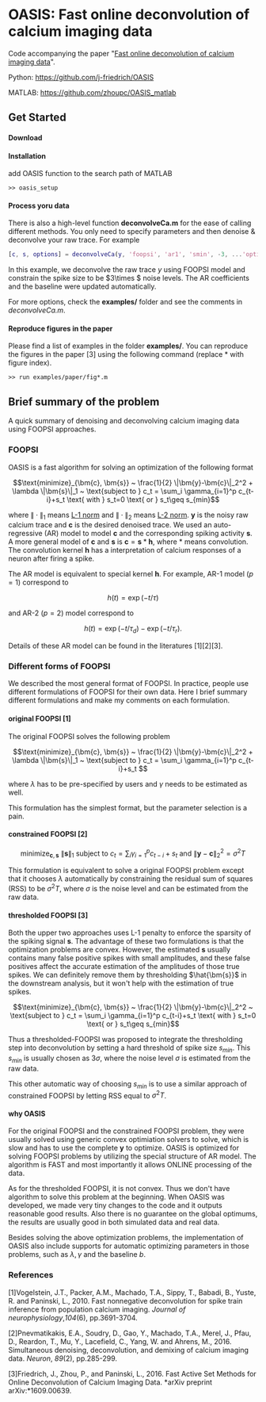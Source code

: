 # OASIS: Fast online deconvolution of calcium imaging data

Code accompanying the paper "[Fast online deconvolution of calcium imaging data](http://journals.plos.org/ploscompbiol/article?rev=2&id=10.1371/journal.pcbi.1005423)". 

Python: https://github.com/j-friedrich/OASIS

MATLAB: https://github.com/zhoupc/OASIS_matlab

## Get Started
#### Download 
#### Installation 
add OASIS function to the search path of MATLAB

`>> oasis_setup`

#### Process yoru data 
There is also a high-level function **deconvolveCa.m** for the ease of calling different methods. You only need to specify parameters and then denoise & deconvolve your raw trace. For example 
```matlab 
[c, s, options] = deconvolveCa(y, 'foopsi', 'ar1', 'smin', -3, ...'optimize_pars', true, 'optimize_b', true)
```
In this example, we deconvolve the raw trace $y$ using FOOPSI model and constrain the spike size to be $3\times $ noise levels. The AR coefficients and the baseline were updated automatically. 

For more options, check the **examples/** folder and see the comments in *deconvolveCa.m*. 

#### Reproduce figures in the paper
Please find a list of examples in the folder **examples/**. You can reproduce the figures in the paper [3] using the following command (replace * with figure index).   

`>> run examples/paper/fig*.m ` 

## Brief summary of the problem
A quick summary of denoising and deconvolving calcium imaging data using FOOPSI approaches. 

### FOOPSI 
OASIS is a fast algorithm for solving an optimization of the following format 

```math
\text{minimize}_{\bm{c}, \bm{s}} ~ \frac{1}{2} \|\bm{y}-\bm{c}\|_2^2 + \lambda \|\bm{s}\|_1 
~
\text{subject to } c_t = \sum_i \gamma_{i=1}^p c_{t-i}+s_t \text{ with } s_t=0 \text{ or } s_t\geq s_{min}
```
where $\|\cdot\|_1$ means [L-1 norm](http://mathworld.wolfram.com/L1-Norm.html) and $\|\cdot\|_2$ means [L-2 norm](http://mathworld.wolfram.com/L2-Norm.html). $\bm{y}$ is the noisy raw calcium trace and $\bm{c}$ is the desired denoised trace. We used an auto-regressive (AR) model to model $\bm{c}$ and the corresponding spiking activity $\bm{s}$. A more general model of $\bm{c}$ and $\bm{s}$ is $\bm{c} = \bm{s} \ast \bm{h}$, where $\ast$ means convolution. The convolution kernel $\bm{h}$ has a interpretation of calcium responses of a neuron after firing a spike. 

The AR model is equivalent to special kernel $\bm{h}$. For example, AR-1 model ($p=1$) correspond to 
```math 
h(t) = \exp(-t/\tau)  
```
and AR-2 ($p=2$) model correspond to 
```math 
h(t) = \exp(-t/\tau_d) - \exp(-t/\tau_r). 
```

Details of these AR model can be found in the literatures [1][2][3]. 

### Different forms of FOOPSI 
We described the most general format of FOOPSI. In practice, people use different formulations of FOOPSI for their own data. Here I brief summary different formulations and make my comments on each formulation. 

#### original FOOPSI [1]
The original FOOPSI solves the following problem  
```math
\text{minimize}_{\bm{c}, \bm{s}} ~ \frac{1}{2} \|\bm{y}-\bm{c}\|_2^2 + \lambda \|\bm{s}\|_1 
~
\text{subject to } c_t = \sum_i \gamma_{i=1}^p c_{t-i}+s_t 
```
where $\lambda$ has to be pre-specified by users and $\gamma$ needs to be estimated as well. 

This formulation has the simplest format, but the parameter selection is a pain. 

#### constrained FOOPSI [2]
```math
\text{minimize}_{\bm{c}, \bm{s}} ~ \|\bm{s}\|_1 
~
\text{subject to } c_t = \sum_i \gamma_{i=1}^p c_{t-i}+s_t \text{ and } \|\bm{y}-\bm{c}\|_2^2 = \sigma^2T
```
This formulation is equivalent to solve a original FOOPSI problem except that it chooses $\lambda$ automatically by constraining the residual sum of squares (RSS) to be $\sigma^2T$, where $\sigma$ is the noise level and can be estimated from the raw data. 

#### thresholded FOOPSI [3]
Both the upper two approaches uses L-1 penalty to enforce the sparsity of the spiking signal $\bm{s}$. The advantage of these two formulations is that the optimization problems are convex. However, the estimated $\bm{s}$ usually contains many false positive spikes with small amplitudes, and these false positives affect the accurate estimation of the amplitudes of those true spikes.  We can definitely remove them by thresholding $\hat{\bm{s}}$ in the downstream analysis, but it won't help with the estimation of true spikes. 

```math
\text{minimize}_{\bm{c}, \bm{s}} ~ \frac{1}{2} \|\bm{y}-\bm{c}\|_2^2 
~
\text{subject to } c_t = \sum_i \gamma_{i=1}^p c_{t-i}+s_t \text{ with } s_t=0 \text{ or } s_t\geq s_{min}
```

Thus a thresholded-FOOPSI was proposed to integrate the thresholding step into deconvolution by setting a hard threshold of spike size $s_{min}$. This $s_{min}$ is usually chosen as $3\sigma$, where the noise level $\sigma$ is estimated from the raw data. 

This other automatic way of choosing $s_{min}$ is to use a similar approach of constrained FOOPSI by letting RSS equal to $\sigma^2T$. 

#### why OASIS 
For the original FOOPSI and the constrained FOOPSI problem, they were usually solved using generic convex optimiation solvers to solve, which is slow and has to use the complete $\bm{y}$ to optimize. OASIS is optimized for solving FOOPSI problems by utilizing the special structure of AR model. The algorithm is FAST and most importantly it allows ONLINE processing of the data. 

As for the thresholded FOOPSI, it is not convex. Thus we don't have algorithm to solve this problem at the beginning. When OASIS was developed, we made very tiny changes to the code and it outputs reasonable good results. Also there is no guarantee on the global optimums, the results are usually good in both simulated data and real data. 

Besides solving the above optimization problems, the implementation of OASIS also include supports for automatic optimizing parameters in those problems, such as $\lambda, \gamma$ and the baseline $b$. 



### References

[1]Vogelstein, J.T., Packer, A.M., Machado, T.A., Sippy, T., Babadi, B., Yuste, R. and Paninski, L., 2010. Fast nonnegative deconvolution for spike train inference from population calcium imaging. *Journal of neurophysiology*,*104*(6), pp.3691-3704.

[2]Pnevmatikakis, E.A., Soudry, D., Gao, Y., Machado, T.A., Merel, J., Pfau, D., Reardon, T., Mu, Y., Lacefield, C., Yang, W. and Ahrens, M., 2016. Simultaneous denoising, deconvolution, and demixing of calcium imaging data. *Neuron*, *89*(2), pp.285-299.

[3]Friedrich, J., Zhou, P., and Paninski, L., 2016. Fast Active Set Methods for Online Deconvolution of Calcium Imaging Data. *arXiv preprint arXiv:*1609.00639.